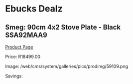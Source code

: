 
# Ebucks Dealz
## Smeg: 90cm 4x2 Stove Plate - Black SSA92MAA9
[Product Page](https://www.ebucks.com/web/shop/productSelected.do?prodId=1173095699&catId=1196429345)

Price: R18499.00

Image: /web/cms/system/galleries/pics/prodimg/59109.png

Savings: 


	